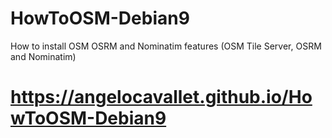 # HowToOSM-Debian9
How to install OSM OSRM and Nominatim features (OSM Tile Server, OSRM and Nominatim)

# https://angelocavallet.github.io/HowToOSM-Debian9
